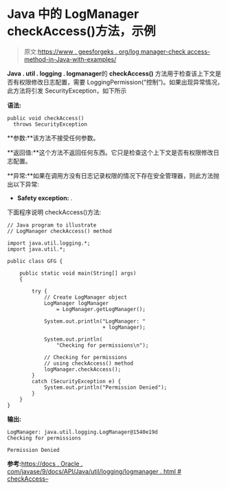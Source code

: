 # Java 中的 LogManager checkAccess()方法，示例

> 原文:[https://www . geesforgeks . org/log manager-check access-method-in-Java-with-examples/](https://www.geeksforgeeks.org/logmanager-checkaccess-method-in-java-with-examples/)

**Java . util . logging . logmanager**的 **checkAccess()** 方法用于检查该上下文是否有权限修改日志配置，需要 LoggingPermission(“控制”)。如果出现异常情况，此方法将引发 SecurityException，如下所示

**语法:**

```
public void checkAccess()
  throws SecurityException

```

**参数:**该方法不接受任何参数。

**返回值:**这个方法不返回任何东西。它只是检查这个上下文是否有权限修改日志配置。

**异常:**如果在调用方没有日志记录权限的情况下存在安全管理器，则此方法抛出以下异常:

*   **Safety exception:** .

下面程序说明 checkAccess()方法:

```
// Java program to illustrate
// LogManager checkAccess() method

import java.util.logging.*;
import java.util.*;

public class GFG {

    public static void main(String[] args)
    {

        try {
            // Create LogManager object
            LogManager logManager
                = LogManager.getLogManager();

            System.out.println("LogManager: "
                               + logManager);

            System.out.println(
                "Checking for permissions\n");

            // Checking for permissions
            // using checkAccess() method
            logManager.checkAccess();
        }
        catch (SecurityException e) {
            System.out.println("Permission Denied");
        }
    }
}
```

**输出:**

```
LogManager: java.util.logging.LogManager@1540e19d
Checking for permissions

Permission Denied

```

**参考:**[https://docs . Oracle . com/javase/9/docs/API/Java/util/logging/logmanager . html # checkAccess–](https://docs.oracle.com/javase/9/docs/api/java/util/logging/LogManager.html#checkAccess--)